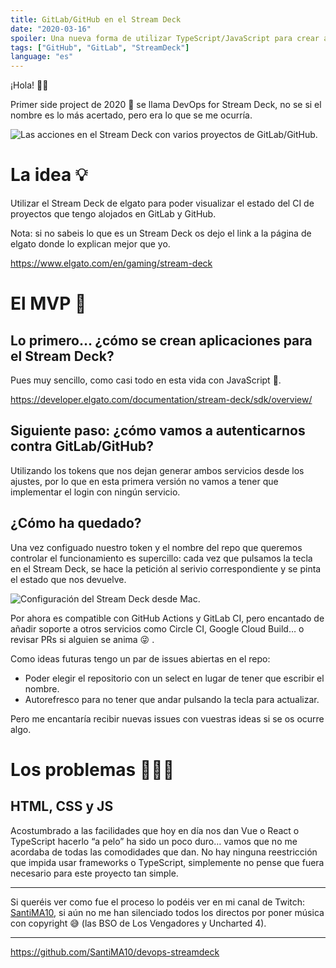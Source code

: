 ```yaml
---
title: GitLab/GitHub en el Stream Deck
date: "2020-03-16"
spoiler: Una nueva forma de utilizar TypeScript/JavaScript para crear aplicaciones en el lado del servidor más seguras.
tags: ["GitHub", "GitLab", "StreamDeck"]
language: "es"
---
```


¡Hola! 👋🏻

Primer side project de 2020 🚀 se llama DevOps for Stream Deck, no se si el nombre es lo más acertado, pero era lo que se me ocurría.

![Las acciones en el Stream Deck con varios proyectos de GitLab/GitHub.](/img/gitlab-github-streamdeck.png "Las acciones en el Stream Deck con varios proyectos de GitLab/GitHub.")

# La idea 💡

Utilizar el Stream Deck de elgato para poder visualizar el estado del CI de proyectos que tengo alojados en GitLab y GitHub.

Nota: si no sabeis lo que es un Stream Deck os dejo el link a la página de elgato donde lo explican mejor que yo.

https://www.elgato.com/en/gaming/stream-deck

# El MVP 🚀

## Lo primero… ¿cómo se crean aplicaciones para el Stream Deck?

Pues muy sencillo, como casi todo en esta vida con JavaScript 🥳.

https://developer.elgato.com/documentation/stream-deck/sdk/overview/

## Siguiente paso: ¿cómo vamos a autenticarnos contra GitLab/GitHub?

Utilizando los tokens que nos dejan generar ambos servicios desde los ajustes, por lo que en esta primera versión no vamos a tener que implementar el login con ningún servicio.

## ¿Cómo ha quedado?

Una vez configuado nuestro token y el nombre del repo que queremos controlar el funcionamiento es supercillo: cada vez que pulsamos la tecla en el Stream Deck, se hace la petición al serivio correspondiente y se pinta el estado que nos devuelve.

![Configuración del Stream Deck desde Mac.](/img/gitlab-github-streamdeck-config.png "Configuración del Stream Deck desde Mac.")

Por ahora es compatible con GitHub Actions y GitLab CI, pero encantado de añadir soporte a otros servicios como Circle CI, Google Cloud Build… o revisar PRs si alguien se anima 😜 .

Como ideas futuras tengo un par de issues abiertas en el repo:

- Poder elegir el repositorio con un select en lugar de tener que escribir el nombre.
- Autorefresco para no tener que andar pulsando la tecla para actualizar.

Pero me encantaría recibir nuevas issues con vuestras ideas si se os ocurre algo.

# Los problemas 🤦🏻‍♂️

## HTML, CSS y JS

Acostumbrado a las facilidades que hoy en día nos dan Vue o React o TypeScript hacerlo “a pelo” ha sido un poco duro… vamos que no me acordaba de todas las comodidades que dan.
No hay ninguna reestricción que impida usar frameworks o TypeScript, simplemente no pense que fuera necesario para este proyecto tan simple.

---

Si queréis ver como fue el proceso lo podéis ver en mi canal de Twitch: [SantiMA10](https://twitch.tv/SantiMA10), si aún no me han silenciado todos los directos por poner música con copyright 😅 (las BSO de Los Vengadores y Uncharted 4).

---

https://github.com/SantiMA10/devops-streamdeck

